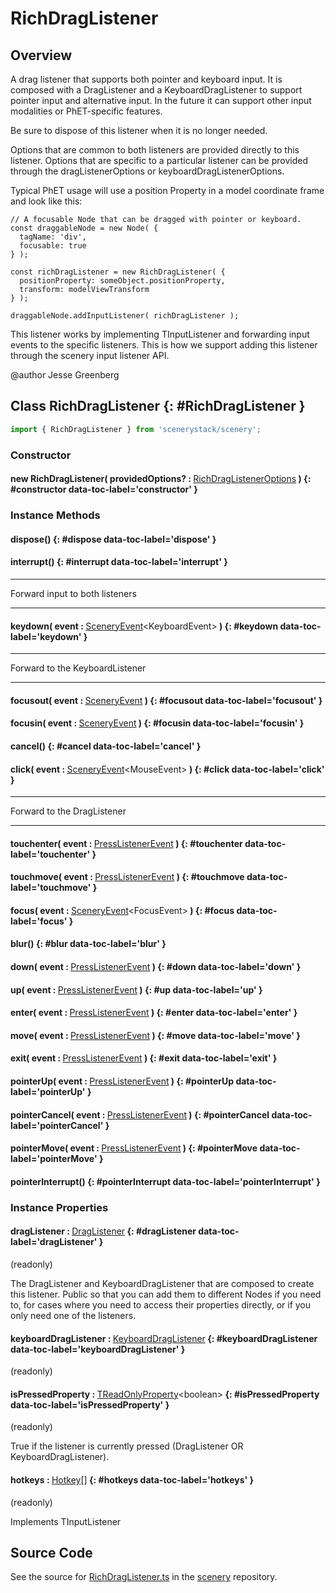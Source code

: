 # RichDragListener

## Overview

A drag listener that supports both pointer and keyboard input. It is composed with a DragListener and a
KeyboardDragListener to support pointer input and alternative input. In the future it can support other
input modalities or PhET-specific features.

Be sure to dispose of this listener when it is no longer needed.

Options that are common to both listeners are provided directly to this listener. Options that are specific to
a particular listener can be provided through the dragListenerOptions or keyboardDragListenerOptions.

Typical PhET usage will use a position Property in a model coordinate frame and look like this:

    // A focusable Node that can be dragged with pointer or keyboard.
    const draggableNode = new Node( {
      tagName: 'div',
      focusable: true
    } );

    const richDragListener = new RichDragListener( {
      positionProperty: someObject.positionProperty,
      transform: modelViewTransform
    } );

    draggableNode.addInputListener( richDragListener );

This listener works by implementing TInputListener and forwarding input events to the specific listeners. This is
how we support adding this listener through the scenery input listener API.

@author Jesse Greenberg

## Class RichDragListener {: #RichDragListener }


```js
import { RichDragListener } from 'scenerystack/scenery';
```
### Constructor

#### new RichDragListener( providedOptions? : <span style="font-weight: 400;">[RichDragListenerOptions](../scenery/RichDragListener.md#RichDragListenerOptions)</span> ) {: #constructor data-toc-label='constructor' }

### Instance Methods

#### dispose() {: #dispose data-toc-label='dispose' }

#### interrupt() {: #interrupt data-toc-label='interrupt' }

********************************************************************
Forward input to both listeners
********************************************************************

#### keydown( event : <span style="font-weight: 400;">[SceneryEvent](../scenery/SceneryEvent.md)&lt;KeyboardEvent&gt;</span> ) {: #keydown data-toc-label='keydown' }

********************************************************************
Forward to the KeyboardListener
********************************************************************

#### focusout( event : <span style="font-weight: 400;">[SceneryEvent](../scenery/SceneryEvent.md)</span> ) {: #focusout data-toc-label='focusout' }

#### focusin( event : <span style="font-weight: 400;">[SceneryEvent](../scenery/SceneryEvent.md)</span> ) {: #focusin data-toc-label='focusin' }

#### cancel() {: #cancel data-toc-label='cancel' }

#### click( event : <span style="font-weight: 400;">[SceneryEvent](../scenery/SceneryEvent.md)&lt;MouseEvent&gt;</span> ) {: #click data-toc-label='click' }

********************************************************************
Forward to the DragListener
********************************************************************

#### touchenter( event : <span style="font-weight: 400;">[PressListenerEvent](../scenery/PressListener.md#PressListenerEvent)</span> ) {: #touchenter data-toc-label='touchenter' }

#### touchmove( event : <span style="font-weight: 400;">[PressListenerEvent](../scenery/PressListener.md#PressListenerEvent)</span> ) {: #touchmove data-toc-label='touchmove' }

#### focus( event : <span style="font-weight: 400;">[SceneryEvent](../scenery/SceneryEvent.md)&lt;FocusEvent&gt;</span> ) {: #focus data-toc-label='focus' }

#### blur() {: #blur data-toc-label='blur' }

#### down( event : <span style="font-weight: 400;">[PressListenerEvent](../scenery/PressListener.md#PressListenerEvent)</span> ) {: #down data-toc-label='down' }

#### up( event : <span style="font-weight: 400;">[PressListenerEvent](../scenery/PressListener.md#PressListenerEvent)</span> ) {: #up data-toc-label='up' }

#### enter( event : <span style="font-weight: 400;">[PressListenerEvent](../scenery/PressListener.md#PressListenerEvent)</span> ) {: #enter data-toc-label='enter' }

#### move( event : <span style="font-weight: 400;">[PressListenerEvent](../scenery/PressListener.md#PressListenerEvent)</span> ) {: #move data-toc-label='move' }

#### exit( event : <span style="font-weight: 400;">[PressListenerEvent](../scenery/PressListener.md#PressListenerEvent)</span> ) {: #exit data-toc-label='exit' }

#### pointerUp( event : <span style="font-weight: 400;">[PressListenerEvent](../scenery/PressListener.md#PressListenerEvent)</span> ) {: #pointerUp data-toc-label='pointerUp' }

#### pointerCancel( event : <span style="font-weight: 400;">[PressListenerEvent](../scenery/PressListener.md#PressListenerEvent)</span> ) {: #pointerCancel data-toc-label='pointerCancel' }

#### pointerMove( event : <span style="font-weight: 400;">[PressListenerEvent](../scenery/PressListener.md#PressListenerEvent)</span> ) {: #pointerMove data-toc-label='pointerMove' }

#### pointerInterrupt() {: #pointerInterrupt data-toc-label='pointerInterrupt' }

### Instance Properties

#### dragListener : <span style="font-weight: 400;">[DragListener](../scenery/DragListener.md)</span> {: #dragListener data-toc-label='dragListener' }

(readonly)

The DragListener and KeyboardDragListener that are composed to create this listener. Public so that you can
add them to different Nodes if you need to, for cases where you need to access their properties directly,
or if you only need one of the listeners.

#### keyboardDragListener : <span style="font-weight: 400;">[KeyboardDragListener](../scenery/KeyboardDragListener.md)</span> {: #keyboardDragListener data-toc-label='keyboardDragListener' }

(readonly)

#### isPressedProperty : <span style="font-weight: 400;">[TReadOnlyProperty](../axon/TReadOnlyProperty.md)&lt;<span style="color: hsla(calc(var(--md-hue) + 180deg),80%,40%,1);">boolean</span>&gt;</span> {: #isPressedProperty data-toc-label='isPressedProperty' }

(readonly)

True if the listener is currently pressed (DragListener OR KeyboardDragListener).

#### hotkeys : <span style="font-weight: 400;">[Hotkey](../scenery/Hotkey.md)[]</span> {: #hotkeys data-toc-label='hotkeys' }

(readonly)

Implements TInputListener



## Source Code

See the source for [RichDragListener.ts](https://github.com/phetsims/scenery/blob/main/js/listeners/RichDragListener.ts) in the [scenery](https://github.com/phetsims/scenery) repository.

